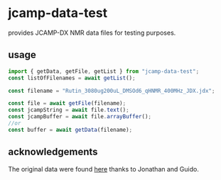 # jcamp-data-test

provides JCAMP-DX NMR data files for testing purposes.

## usage

```js
import { getData, getFile, getList } from "jcamp-data-test";
const listOfFilenames = await getList();

const filename = "Rutin_3080ug200uL_DMSOd6_qHNMR_400MHz_JDX.jdx";

const file = await getFile(filename);
const jcampString = await file.text();
const jcampBuffer = await file.arrayBuffer();
//or
const buffer = await getData(filename);
```

## acknowledgements

The original data were found [here](https://dataverse.harvard.edu/dataset.xhtml?persistentId=doi:10.7910/DVN/ZAZDNM) thanks to Jonathan and Guido.
